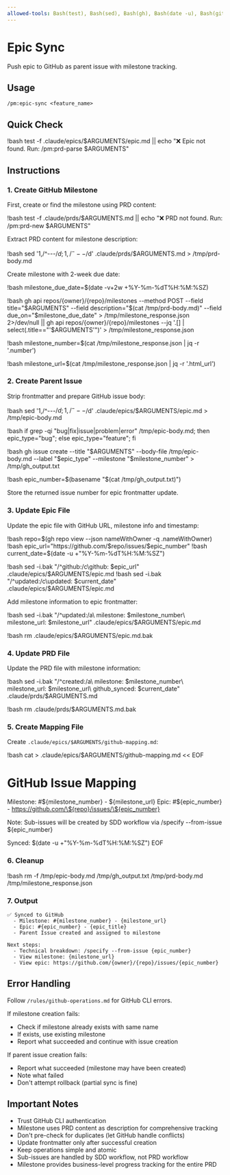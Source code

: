 ```yaml
---
allowed-tools: Bash(test), Bash(sed), Bash(gh), Bash(date -u), Bash(git), Bash(cat), Bash(jq), Read, Write, LS
---
```


# Epic Sync

Push epic to GitHub as parent issue with milestone tracking.

## Usage

```
/pm:epic-sync <feature_name>
```

## Quick Check

!bash test -f .claude/epics/$ARGUMENTS/epic.md || echo "❌ Epic not found. Run: /pm:prd-parse $ARGUMENTS"

## Instructions

### 1. Create GitHub Milestone

First, create or find the milestone using PRD content:

!bash test -f .claude/prds/$ARGUMENTS.md || echo "❌ PRD not found. Run: /pm:prd-new $ARGUMENTS"

Extract PRD content for milestone description:

!bash sed '1,/^---$/d; 1,/^---$/d' .claude/prds/$ARGUMENTS.md > /tmp/prd-body.md

Create milestone with 2-week due date:

!bash milestone_due_date=$(date -v+2w +%Y-%m-%dT%H:%M:%SZ)

!bash gh api repos/{owner}/{repo}/milestones --method POST --field title="$ARGUMENTS" --field description="$(cat /tmp/prd-body.md)" --field due_on="$milestone_due_date" > /tmp/milestone_response.json 2>/dev/null || gh api repos/{owner}/{repo}/milestones --jq '.[] | select(.title=="'$ARGUMENTS'")' > /tmp/milestone_response.json

!bash milestone_number=$(cat /tmp/milestone_response.json | jq -r '.number')

!bash milestone_url=$(cat /tmp/milestone_response.json | jq -r '.html_url')

### 2. Create Parent Issue

Strip frontmatter and prepare GitHub issue body:

!bash sed '1,/^---$/d; 1,/^---$/d' .claude/epics/$ARGUMENTS/epic.md > /tmp/epic-body.md

!bash if grep -qi "bug\|fix\|issue\|problem\|error" /tmp/epic-body.md; then epic_type="bug"; else epic_type="feature"; fi

!bash gh issue create --title "$ARGUMENTS" --body-file /tmp/epic-body.md --label "$epic_type" --milestone "$milestone_number" > /tmp/gh_output.txt

!bash epic_number=$(basename "$(cat /tmp/gh_output.txt)")

Store the returned issue number for epic frontmatter update.

### 3. Update Epic File

Update the epic file with GitHub URL, milestone info and timestamp:

!bash repo=$(gh repo view --json nameWithOwner -q .nameWithOwner)
!bash epic_url="https://github.com/$repo/issues/$epic_number"
!bash current_date=$(date -u +"%Y-%m-%dT%H:%M:%SZ")

!bash sed -i.bak "/^github:/c\github: $epic_url" .claude/epics/$ARGUMENTS/epic.md
!bash sed -i.bak "/^updated:/c\updated: $current_date" .claude/epics/$ARGUMENTS/epic.md

Add milestone information to epic frontmatter:

!bash sed -i.bak "/^updated:/a\\
milestone: $milestone_number\\
milestone_url: $milestone_url" .claude/epics/$ARGUMENTS/epic.md

!bash rm .claude/epics/$ARGUMENTS/epic.md.bak

### 4. Update PRD File

Update the PRD file with milestone information:

!bash sed -i.bak "/^created:/a\\
milestone: $milestone_number\\
milestone_url: $milestone_url\\
github_synced: $current_date" .claude/prds/$ARGUMENTS.md

!bash rm .claude/prds/$ARGUMENTS.md.bak

### 5. Create Mapping File

Create `.claude/epics/$ARGUMENTS/github-mapping.md`:

!bash cat > .claude/epics/$ARGUMENTS/github-mapping.md << EOF

# GitHub Issue Mapping

Milestone: #\${milestone_number} - \${milestone_url}
Epic: #\${epic_number} - https://github.com/\${repo}/issues/\${epic_number}

Note: Sub-issues will be created by SDD workflow via /specify --from-issue \${epic_number}

Synced: $(date -u +"%Y-%m-%dT%H:%M:%SZ")
EOF

### 6. Cleanup

!bash rm -f /tmp/epic-body.md /tmp/gh_output.txt /tmp/prd-body.md /tmp/milestone_response.json

### 7. Output

```
✅ Synced to GitHub
  - Milestone: #{milestone_number} - {milestone_url}
  - Epic: #{epic_number} - {epic_title}
  - Parent Issue created and assigned to milestone

Next steps:
  - Technical breakdown: /specify --from-issue {epic_number}
  - View milestone: {milestone_url}
  - View epic: https://github.com/{owner}/{repo}/issues/{epic_number}
```

## Error Handling

Follow `/rules/github-operations.md` for GitHub CLI errors.

If milestone creation fails:

- Check if milestone already exists with same name
- If exists, use existing milestone
- Report what succeeded and continue with issue creation

If parent issue creation fails:

- Report what succeeded (milestone may have been created)
- Note what failed
- Don't attempt rollback (partial sync is fine)

## Important Notes

- Trust GitHub CLI authentication
- Milestone uses PRD content as description for comprehensive tracking
- Don't pre-check for duplicates (let GitHub handle conflicts)
- Update frontmatter only after successful creation
- Keep operations simple and atomic
- Sub-issues are handled by SDD workflow, not PRD workflow
- Milestone provides business-level progress tracking for the entire PRD
